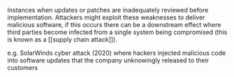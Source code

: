 Instances when updates or patches are inadequately reviewed before implementation.
Attackers might exploit these weaknesses to deliver malicious software, if this occurs there can be a downstream effect where third parties become infected from a single system being compromised (this is known as a [[supply chain attack]]).

e.g. SolarWinds cyber attack (2020) where hackers injected malicious code into software updates that the company unknowingly released to their customers
